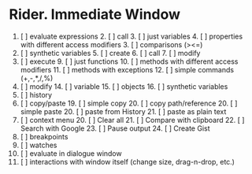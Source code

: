 # Rider. Immediate Window

1. [ ] evaluate expressions
   2. [ ] call
      3. [ ] just variables
      4. [ ] properties with different access modifiers
   3. [ ] comparisons (><=)
4. [ ] synthetic variables
   5. [ ] create
   6. [ ] call
   7. [ ] modify
8. [ ] execute
   9. [ ] just functions
   10. [ ] methods with different access modifiers
   11. [ ] methods with exceptions
   12. [ ] simple commands (+,-,*,/,%)
13. [ ] modify
    14. [ ] variable
    15. [ ] objects
    16. [ ] synthetic variables
17. [ ] history
18. [ ] copy/paste
    19. [ ] simple copy
    20. [ ] copy path/reference
    20. [ ] simple paste
    20. [ ] paste from History
    21. [ ] paste as plain text
19. [ ] context menu
    20. [ ] Clear all
    21. [ ] Compare with clipboard
    22. [ ] Search with Google
    23. [ ] Pause output
    24. [ ] Create Gist
25. [ ] breakpoints
26. [ ] watches
27. [ ] evaluate in dialogue window
28. [ ] interactions with window itself (change size, drag-n-drop, etc.)
